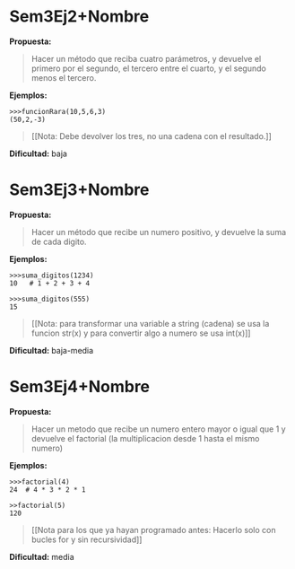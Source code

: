 Sem3Ej2+Nombre
=============

**Propuesta:** 
>Hacer un método que reciba cuatro parámetros, y devuelve el primero por el segundo, el tercero entre el cuarto, y el segundo menos el tercero.

**Ejemplos:**

	>>>funcionRara(10,5,6,3)
	(50,2,-3)

>[[Nota: Debe devolver los tres, no una cadena con el resultado.]]

**Dificultad:** baja


Sem3Ej3+Nombre
=============

**Propuesta:** 
>Hacer un método que recibe un numero positivo, y devuelve la suma de cada digito.

**Ejemplos:**
	
	>>>suma_digitos(1234)
	10   # 1 + 2 + 3 + 4
	
	>>>suma_digitos(555)
	15


>[[Nota: para transformar una variable a string (cadena) se usa la funcion str(x) y para convertir algo a numero se usa int(x)]]

**Dificultad:** baja-media


Sem3Ej4+Nombre
=============

**Propuesta:**
>Hacer un metodo que recibe un numero entero mayor o igual que 1 y devuelve el factorial (la multiplicacion desde 1 hasta el mismo numero)

**Ejemplos:**

	>>>factorial(4)
	24  # 4 * 3 * 2 * 1

	>>factorial(5)
	120

>[[Nota para los que ya hayan programado antes: Hacerlo solo con bucles for y sin recursividad]]

**Dificultad:** media

